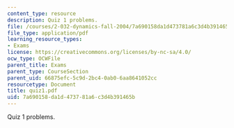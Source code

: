 ```yaml
---
content_type: resource
description: Quiz 1 problems.
file: /courses/2-032-dynamics-fall-2004/7a690158da1d473781a6c3d4b391465b_quiz1.pdf
file_type: application/pdf
learning_resource_types:
- Exams
license: https://creativecommons.org/licenses/by-nc-sa/4.0/
ocw_type: OCWFile
parent_title: Exams
parent_type: CourseSection
parent_uid: 66875efc-5c9d-2bc4-0ab0-6aa8641052cc
resourcetype: Document
title: quiz1.pdf
uid: 7a690158-da1d-4737-81a6-c3d4b391465b
---
```

Quiz 1 problems.